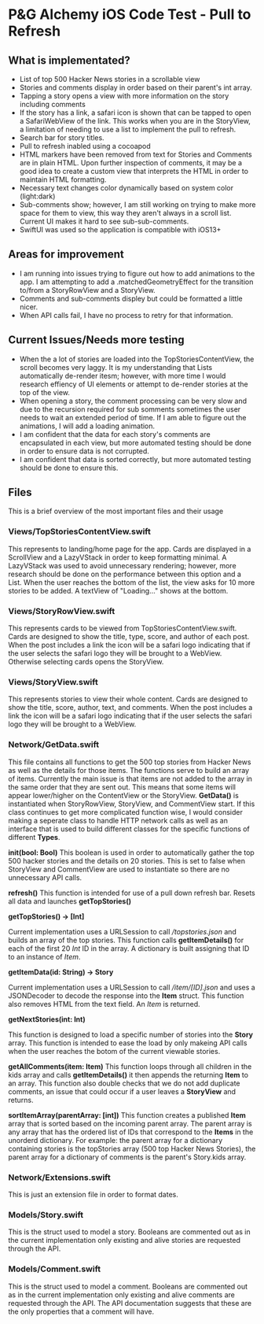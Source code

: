 # P&G Alchemy iOS Code Test - Pull to Refresh

## What is implementated?

 - List of top 500 Hacker News stories in a scrollable view
 - Stories and comments display in order based on their parent's int array.
 - Tapping a story opens a view with more information on the story including comments
 - If the story has a link, a safari icon is shown that can be tapped to open a SafariWebView of the link. This works when you are in the StoryView, a limitation of needing to use a list to implement the pull to refresh.
 - Search bar for story titles.
 - Pull to refresh inabled using a cocoapod
 - HTML markers have been removed from text for Stories and Comments are in plain HTML. Upon further inspection of comments, it may be a good idea to create a custom view that interprets the HTML in order to maintain HTML formatting.
 - Necessary text changes color dynamically based on system color (light:dark)
 - Sub-comments show; however, I am still working on trying to make more space for them to view, this way they aren't always in a scroll list. Current UI makes it hard to see sub-sub-comments.
 - SwiftUI was used so the application is compatible with iOS13+

## Areas for improvement

 - I am running into issues trying to figure out how to add animations to the app. I am attempting to add a .matchedGeometryEffect for the transition to/from a StoryRowView and a StoryView.
 - Comments and sub-comments displey but could be formatted a little nicer.
 - When API calls fail, I have no process to retry for that information.

## Current Issues/Needs more testing

- When the a lot of stories are loaded into the TopStoriesContentView, the scroll becomes very laggy. It is my understanding that Lists automatically de-render itesm; however, with more time I would research effiency of UI elements or attempt to de-render stories at the top of the view.
- When opening a story, the comment processing can be very slow and due to the recursion required for sub somments sometimes the user needs to wait an extended period of time. If I am able to figure out the animations, I will add a loading animation.
- I am confident that the data for each story's comments are encapsulated in each view, but more automated testing should be done in order to ensure data is not corrupted.
- I am confident that data is sorted correctly, but more automated testing should be done to ensure this.

## Files

This is a brief overview of the most important files and their usage

### Views/TopStoriesContentView.swift

This represents to landing/home page for the app. Cards are displayed in a ScrollView and a LazyVStack in order to keep formatting minimal. A LazyVStack was used to avoid unnecessary rendering; however, more research should be done on the performance between this option and a List. When the user reaches the bottom of the list, the view asks for 10 more stories to be added. A textView of "Loading..." shows at the bottom.

### Views/StoryRowView.swift

This represents cards to be viewed from TopStoriesContentView.swift. Cards are designed to show the title, type, score, and author of each post. When the post includes a link the icon will be a safari logo indicating that if the user selects the safari logo they will be brought to a WebView. Otherwise selecting cards opens the StoryView.

### Views/StoryView.swift

This represents stories to view their whole content. Cards are designed to show the title, score, author, text, and comments. When the post includes a link the icon will be a safari logo indicating that if the user selects the safari logo they will be brought to a WebView.

### Network/GetData.swift

This file contains all functions to get the 500 top stories from Hacker News as well as the details for those items. The functions serve to build an array of items. Currently the main issue is that items are not added to the array in the same order that they are sent out. This means that some items will appear lower/higher on the ContentView or the StoryView. **GetData()** is instantiated when StoryRowView, StoryView, and CommentView start.  If this class continues to get more complicated function wise, I would consider making a seperate class to handle HTTP network calls as well as an interface that is used to build different classes for the specific functions of different **Types**.

**init(bool: Bool)**
This boolean is used in order to automatically gather the top 500 hacker stories and the details on 20 stories. This is set to false when StoryView and CommentView are used to instantiate so there are no unnecessary API calls.

**refresh()**
This function is intended for use of a pull down refresh bar. Resets all data and launches **getTopStories()**

**getTopStories() -> [Int]**

Current implementation uses a URLSession to call */topstories.json* and builds an array of the top stories. This function calls **getItemDetails()** for each of the first 20 *Int* ID in the array. A dictionary is built assigning that ID to an instance of *Item*.

**getItemData(id: String) -> Story**

Current implementation uses a URLSession to call */item/[ID].json* and uses a JSONDecoder to decode the response into the **Item** struct. This function also removes HTML from the text field.  An *Item* is returned.

**getNextStories(int: Int)**

This function is designed to load a specific number of stories into the **Story** array. This function is intended to ease the load by only makeing API calls when the user reaches the botom of the current viewable stories.

**getAllComments(item: Item)**
This function loops through all children in the kids array and calls **getItemDetails()** it then appends the returning **Item** to  an array. This function also double checks that we do not add duplicate comments, an issue that could occur if a user leaves a **StoryView** and returns.

**sortItemArray(parentArray: [int])**
This function creates a published **Item** array that is sorted based on the incoming parent array. The parent array is any array that has the ordered list of IDs that correspond to the **Items** in the unorderd dictionary. For example: the parent array for a dictionary containing stories is the topStories array (500 top Hacker News Stories), the parent array for a dictionary of comments is the parent's Story.kids array.

### Network/Extensions.swift

This is just an extension file in order to format dates.

### Models/Story.swift

This is the struct used to model a story. Booleans are commented out as in the current implementation only existing and alive stories are requested through the API.

### Models/Comment.swift

This is the struct used to model a comment. Booleans are commented out as in the current implementation only existing and alive comments are requested through the API. The API documentation suggests that these are the only properties that a comment will have.
